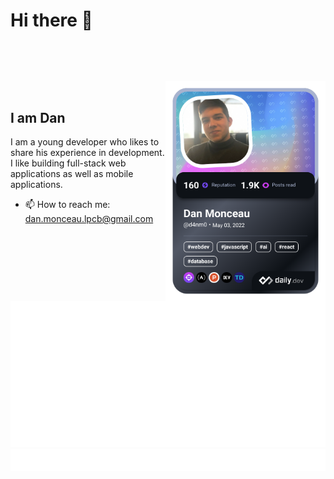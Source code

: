 # Hi there  👋

<div align="left">

<div style="margin-top: 80px">
 
 <a href="https://api.daily.dev/get?r=omBratteng" target="_blank" >
    <img 
      width="256"
      align="right"
      src="https://raw.githubusercontent.com/d4nm0/d4nm0/devcard/devcard.png"
    />
 </a><div>
</div>

<br />

## I am Dan

I am a young developer who likes to share his experience in development. I like building full-stack web applications as well as mobile applications.

- 📫 How to reach me: [dan.monceau.lpcb@gmail.com](mailto:dan.monceau.lpcb@gmail.com)

![Metrics](https://raw.githubusercontent.com/d4nm0/d4nm0/main/github-metrics.svg)
![Most used languages](https://raw.githubusercontent.com/d4nm0/d4nm0/main/language.svg)
